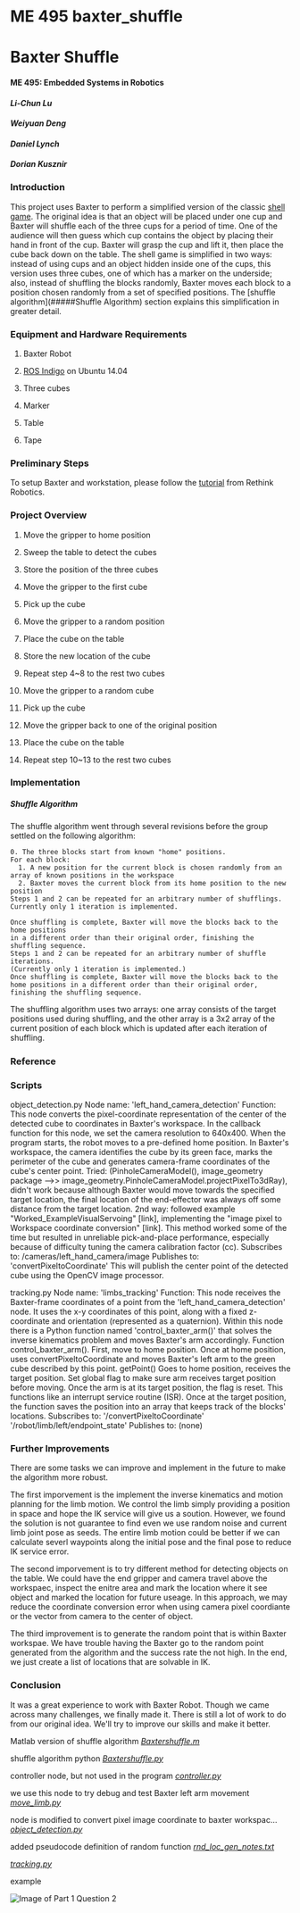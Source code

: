 # ME 495 baxter_shuffle


# Baxter Shuffle
#### ME 495: Embedded Systems in Robotics
#### _Li-Chun Lu_
#### _Weiyuan Deng_
#### _Daniel Lynch_
#### _Dorian Kusznir_


### Introduction

This project uses Baxter to perform a simplified version of the classic [shell game](https://en.wikipedia.org/wiki/Shell_game). The original idea is that an object will be placed under one cup and Baxter will shuffle each of the three cups for a period of time. One of the audience will then guess which cup contains the object by placing their hand in front of the cup. Baxter will grasp the cup and lift it, then place the cube back down on the table. The shell game is simplified in two ways: instead of using cups and an object hidden inside one of the cups, this version uses three cubes, one of which has a marker on the underside; also, instead of shuffling the blocks randomly, Baxter moves each block to a position chosen randomly from a set of specified positions. The [shuffle algorithm](#####Shuffle Algorithm) section explains this simplification in greater detail.

### Equipment and Hardware Requirements

1. Baxter Robot

2. [ROS Indigo](http://wiki.ros.org/ROS/Installation) on Ubuntu 14.04

3. Three cubes

4. Marker

5. Table

6. Tape

### Preliminary Steps

To setup Baxter and workstation, please follow the [tutorial](http://sdk.rethinkrobotics.com/wiki/Baxter_Setup) from Rethink Robotics.

### Project Overview

1. Move the gripper to home position

2. Sweep the table to detect the cubes

3. Store the position of the three cubes

4. Move the gripper to the first cube 

5. Pick up the cube

6. Move the gripper to a random position

7. Place the cube on the table

8. Store the new location of the cube

9. Repeat step 4~8 to the rest two cubes

10. Move the gripper to a random cube

11. Pick up the cube

12. Move the gripper back to one of the original position

13. Place the cube on the table

14. Repeat step 10~13 to the rest two cubes

### Implementation
##### Shuffle Algorithm
  The shuffle algorithm went through several revisions before the group settled on the following algorithm:
  ```
  0. The three blocks start from known "home" positions.
  For each block:
    1. A new position for the current block is chosen randomly from an array of known positions in the workspace
    2. Baxter moves the current block from its home position to the new position
  Steps 1 and 2 can be repeated for an arbitrary number of shufflings. Currently only 1 iteration is implemented.

  Once shuffling is complete, Baxter will move the blocks back to the home positions 
  in a different order than their original order, finishing the shuffling sequence.
  Steps 1 and 2 can be repeated for an arbitrary number of shuffle iterations. 
  (Currently only 1 iteration is implemented.)
  Once shuffling is complete, Baxter will move the blocks back to the home positions in a different order than their original order, finishing the shuffling sequence.
  ```
  The shuffling algorithm uses two arrays: one array consists of the target positions used during shuffling, and the other array is a 3x2 array of the current position of each block which is updated after each iteration of shuffling.

#####

### Reference

### Scripts
object_detection.py
	Node name: 'left_hand_camera_detection'
	Function:
		This node converts the pixel-coordinate representation of the center of the detected cube to coordinates in Baxter's workspace. In the callback function for this node, we set the camera resolution to 640x400. When the program starts, the robot moves to a pre-defined home position. In Baxter's workspace, the camera identifies the cube by its green face, marks the perimeter of the cube and generates camera-frame coordinates of the cube's center point. 
			Tried: (PinholeCameraModel(), image_geometry package -->> image_geometry.PinholeCameraModel.projectPixelTo3dRay), didn't work because although Baxter would move towards the specified target location, the final location of the end-effector was always off some distance from the target location.
			2nd way: followed example "Worked_ExampleVisualServoing" [link], implementing the "image pixel to Workspace coordinate conversion" [link]. This method worked some of the time but resulted in unreliable pick-and-place performance, especially because of difficulty tuning the camera calibration factor (cc).
	Subscribes to:
		/cameras/left_hand_camera/image
	Publishes to:
		'convertPixeltoCoordinate'
		This will publish the center point of the detected cube using the OpenCV image processor.

tracking.py
	Node name: 'limbs_tracking'
	Function:
		This node receives the Baxter-frame coordinates of a point from the 'left_hand_camera_detection' node. It uses the x-y coordinates of this point, along with a fixed z-coordinate and orientation (represented as a quaternion).
		Within this node there is a Python function named 'control_baxter_arm()' that solves the inverse kinematics problem and moves Baxter's arm accordingly. Function control_baxter_arm().
		First, move to home position. Once at home position, uses convertPixeltoCoordinate and moves Baxter's left arm to the green cube described by this point.
		getPoint()
			Goes to home position, receives the target position. Set global flag to make sure arm receives target position before moving. Once the arm is at its target position, the flag is reset. This functions like an interrupt service routine (ISR). Once at the target position, the function saves the position into an array that keeps track of the blocks' locations.
	Subscribes to:
		'/convertPixeltoCoordinate'
		'/robot/limb/left/endpoint_state'
	Publishes to:
		(none)

### Further Improvements

There are some tasks we can improve and implement in the future to make the algorithm more robust. 

The first imporvement is the implement the inverse kinematics and motion planning for the limb motion. We control the limb simply providing a position in space and hope the IK service will give us a soution. However, we found the solution is not guarantee to find even we use random noise and current limb joint pose as seeds. The entire limb motion could be better if we can calculate severl waypoints along the initial pose and the final pose to reduce IK service error.

The second imporvement is to try different method for detecting objects on the table. We could have the end gripper and camera travel  above the workspaec, inspect the enitre area and mark the location where it see object and marked the location for future useage. In this approach, we may reduce the coordinate conversion error when using camera pixel coordiante or the vector from camera to the center of object. 

The third improvement is to generate the random point that is within Baxter workspae. We have trouble having the Baxter go to the random point generated from the algorithm and the success rate the not high. In the end, we just create a list of locations that are solvable in IK. 

### Conclusion

It was a great experience to work with Baxter Robot. Though we came across many challenges, we finally made it. There is still a lot of work to do from our original idea. We'll try to improve our skills and make it better.

Matlab version of shuffle algorithm [*Baxtershuffle.m*](https://github.com/dkusznir/baxter_shuffle/blob/master/src/Baxtershuffle.m)

shuffle algorithm python [*Baxtershuffle.py*](https://github.com/dkusznir/baxter_shuffle/blob/master/src/Baxtershuffle.py)

controller node, but not used in the program [*controller.py*](https://github.com/dkusznir/baxter_shuffle/blob/master/src/controller.py)

we use this node to try debug and test Baxter left arm movement [*move_limb.py*](https://github.com/dkusznir/baxter_shuffle/blob/master/src/move_limb.py)

node is modified to convert pixel image coordinate to baxter workspac… [*object_detection.py*](https://github.com/dkusznir/baxter_shuffle/blob/master/src/object_detection.py)

added pseudocode definition of random function [*rnd_loc_gen_notes.txt*](https://github.com/dkusznir/baxter_shuffle/blob/master/src/rnd_loc_gen_notes.txt)

[*tracking.py*](https://github.com/dkusznir/baxter_shuffle/blob/master/src/tracking.py)








example

![Image of Part 1 Question 2](https://github.com/ME495-EmbeddedSystems/homework-3-f2016-WeiyuanDeng/blob/starter/screenshots/q2.png)

